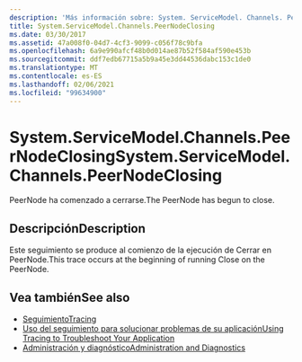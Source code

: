 ```yaml
---
description: 'Más información sobre: System. ServiceModel. Channels. PeerNodeClosing'
title: System.ServiceModel.Channels.PeerNodeClosing
ms.date: 03/30/2017
ms.assetid: 47a008f0-04d7-4cf3-9099-c056f78c9bfa
ms.openlocfilehash: 6a9e990afcf48b0d014ae87b52f584af590e453b
ms.sourcegitcommit: ddf7edb67715a5b9a45e3dd44536dabc153c1de0
ms.translationtype: MT
ms.contentlocale: es-ES
ms.lasthandoff: 02/06/2021
ms.locfileid: "99634900"
---
```

# <a name="systemservicemodelchannelspeernodeclosing"></a><span data-ttu-id="cdd64-103">System.ServiceModel.Channels.PeerNodeClosing</span><span class="sxs-lookup"><span data-stu-id="cdd64-103">System.ServiceModel.Channels.PeerNodeClosing</span></span>

<span data-ttu-id="cdd64-104">PeerNode ha comenzado a cerrarse.</span><span class="sxs-lookup"><span data-stu-id="cdd64-104">The PeerNode has begun to close.</span></span>  
  
## <a name="description"></a><span data-ttu-id="cdd64-105">Descripción</span><span class="sxs-lookup"><span data-stu-id="cdd64-105">Description</span></span>  

 <span data-ttu-id="cdd64-106">Este seguimiento se produce al comienzo de la ejecución de Cerrar en PeerNode.</span><span class="sxs-lookup"><span data-stu-id="cdd64-106">This trace occurs at the beginning of running Close on the PeerNode.</span></span>  
  
## <a name="see-also"></a><span data-ttu-id="cdd64-107">Vea también</span><span class="sxs-lookup"><span data-stu-id="cdd64-107">See also</span></span>

- [<span data-ttu-id="cdd64-108">Seguimiento</span><span class="sxs-lookup"><span data-stu-id="cdd64-108">Tracing</span></span>](index.md)
- [<span data-ttu-id="cdd64-109">Uso del seguimiento para solucionar problemas de su aplicación</span><span class="sxs-lookup"><span data-stu-id="cdd64-109">Using Tracing to Troubleshoot Your Application</span></span>](using-tracing-to-troubleshoot-your-application.md)
- [<span data-ttu-id="cdd64-110">Administración y diagnóstico</span><span class="sxs-lookup"><span data-stu-id="cdd64-110">Administration and Diagnostics</span></span>](../index.md)
